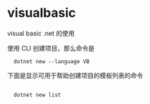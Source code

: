 # visualbasic
visual basic .net 的使用


使用 CLI 创建项目，那么命令是

```
  dotnet new --language VB

```

下面是显示可用于帮助创建项目的模板列表的命令

```

  dotnet new list

```

